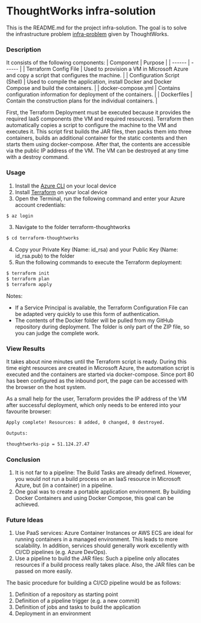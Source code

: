 # ThoughtWorks infra-solution

This is the README.md for the project infra-solution. The goal is to solve the infrastructure problem [infra-problem](https://github.com/ThoughtWorksInc/infra-problem) given by ThoughtWorks.

### Description
It consists of the following components:
| Component | Purpose |
| ------ | ------ |
| Terraform Config File | Used to provision a VM in Microsoft Azure and copy a script that configures the machine. |
| Configuration Script (Shell) | Used to compile the application, install Docker and Docker Compose and build the containers. |
| docker-compose.yml | Contains configuration information for deployment of the containers. |
| Dockerfiles | Contain the construction plans for the individual containers. |

First, the Terraform Deployment must be executed because it provides the required IaaS components (the VM and required resources). Terraform then automatically copies a script to configure the machine to the VM and executes it. This script first builds the JAR files, then packs them into three containers, builds an additional container for the static contents and then starts them using docker-compose. After that, the contents are accessible via the public IP address of the VM. The VM can be destroyed at any time with a destroy command.

### Usage
1) Install the [Azure CLI](https://docs.microsoft.com/de-de/cli/azure/install-azure-cli) on your local device
2) Install [Terraform](https://learn.hashicorp.com/tutorials/terraform/install-cli) on your local device
3) Open the Terminal, run the following command and enter your Azure account credentials:
```sh
$ az login
```
3) Navigate to the folder terraform-thoughtworks
```sh
$ cd terraform-thoughtworks
```
4) Copy your Private Key (Name: id_rsa) and your Public Key (Name: id_rsa.pub) to the folder
4) Run the following commands to execute the Terraform deployment:
```sh
$ terraform init
$ terraform plan
$ terraform apply
```

Notes: 
- If a Service Principal is available, the Terraform Configuration File can be adapted very quickly to use this form of authentication.
- The contents of the Docker folder will be pulled from my GitHub repository during deployment. The folder is only part of the ZIP file, so you can judge the complete work.

### View Results
It takes about nine minutes until the Terraform script is ready. During this time eight resources are created in Microsoft Azure, the automation script is executed and the containers are started via docker-compose. Since port 80 has been configured as the inbound port, the page can be accessed with the browser on the host system.

As a small help for the user, Terraform provides the IP address of the VM after successful deployment, which only needs to be entered into your favourite browser:

```sh
Apply complete! Resources: 8 added, 0 changed, 0 destroyed.

Outputs:

thoughtworks-pip = 51.124.27.47
```

### Conclusion
1) It is not far to a pipeline: The Build Tasks are already defined. However, you would not run a build process on an IaaS resource in Microsoft Azure, but (in a container) in a pipeline. 
2) One goal was to create a portable application environment. By building Docker Containers and using Docker Compose, this goal can be achieved. 

### Future Ideas
1) Use PaaS services: Azure Container Instances or AWS ECS are ideal for running containers in a managed environment. This leads to more scalability. In addition, services should generally work excellently with CI/CD pipelines (e.g. Azure DevOps).
2) Use a pipeline to build the JAR files: Such a pipeline only allocates resources if a build process really takes place. Also, the JAR files can be passed on more easily.

The basic procedure for building a CI/CD pipeline would be as follows:
1) Definition of a repository as starting point
2) Definition of a pipeline trigger (e.g. a new commit)
3) Definition of jobs and tasks to build the application
4) Deployment in an environment